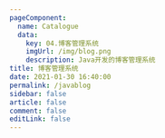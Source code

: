```yaml
---
pageComponent: 
  name: Catalogue
  data: 
    key: 04.博客管理系统
    imgUrl: /img/blog.png
    description: Java开发的博客管理系统
title: 博客管理系统
date: 2021-01-30 16:40:00
permalink: /javablog
sidebar: false
article: false
comment: false
editLink: false
---
```


